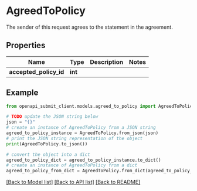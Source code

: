 # AgreedToPolicy

The sender of this request agrees to the statement in the agreement.

## Properties

Name | Type | Description | Notes
------------ | ------------- | ------------- | -------------
**accepted_policy_id** | **int** |  | 

## Example

```python
from openapi_submit_client.models.agreed_to_policy import AgreedToPolicy

# TODO update the JSON string below
json = "{}"
# create an instance of AgreedToPolicy from a JSON string
agreed_to_policy_instance = AgreedToPolicy.from_json(json)
# print the JSON string representation of the object
print(AgreedToPolicy.to_json())

# convert the object into a dict
agreed_to_policy_dict = agreed_to_policy_instance.to_dict()
# create an instance of AgreedToPolicy from a dict
agreed_to_policy_from_dict = AgreedToPolicy.from_dict(agreed_to_policy_dict)
```
[[Back to Model list]](../README.md#documentation-for-models) [[Back to API list]](../README.md#documentation-for-api-endpoints) [[Back to README]](../README.md)


